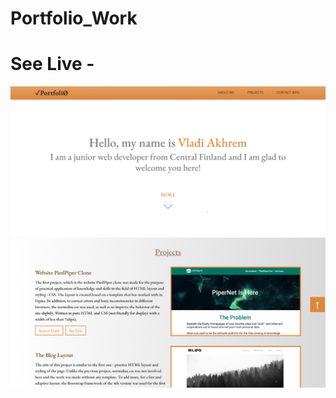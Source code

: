 ﻿# Portfolio_Work
# See Live -  

![App Screenshot](/img/screenshot_1.PNG)
![App Screenshot](/img/screenshot_2.PNG)
